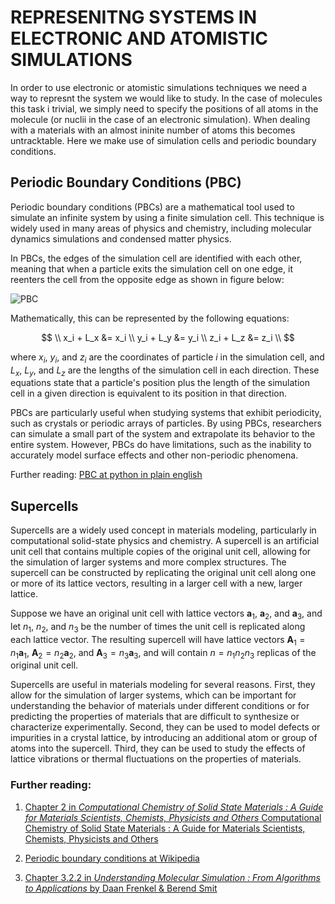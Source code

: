 # REPRESENITNG SYSTEMS IN ELECTRONIC AND ATOMISTIC SIMULATIONS 

In order to use electronic or atomistic simulations techniques we need a way to represnt the system we would like to study. In the case of molecules this task i trivial, we simply need to specify the positions of all atoms in the molecule (or nuclii in the case of an electronic simulation). When dealing with a materials with an almost ininite number of atoms this becomes untracktable. Here we make use of simulation cells and periodic boundary conditions.

## Periodic Boundary Conditions (PBC)

Periodic boundary conditions (PBCs) are a mathematical tool used to simulate an infinite system by using a finite simulation cell. This technique is widely used in many areas of physics and chemistry, including molecular dynamics simulations and condensed matter physics.

In PBCs, the edges of the simulation cell are identified with each other, meaning that when a particle exits the simulation cell on one edge, it reenters the cell from the opposite edge as shown in figure below:

![PBC](PBC.gif)


 Mathematically, this can be represented by the following equations:

$$
\\
x_i + L_x &= x_i \\
y_i + L_y &= y_i \\
z_i + L_z &= z_i
\\
$$

where $x_i$, $y_i$, and $z_i$ are the coordinates of particle $i$ in the simulation cell, and $L_x$, $L_y$, and $L_z$ are the lengths of the simulation cell in each direction. These equations state that a particle's position plus the length of the simulation cell in a given direction is equivalent to its position in that direction.

PBCs are particularly useful when studying systems that exhibit periodicity, such as crystals or periodic arrays of particles. By using PBCs, researchers can simulate a small part of the system and extrapolate its behavior to the entire system. However, PBCs do have limitations, such as the inability to accurately model surface effects and other non-periodic phenomena.

Further reading: [PBC at python in plain english](https://python.plainenglish.io/molecular-dynamics-periodic-boundary-conditions-21f957bbb294)

## Supercells

Supercells are a widely used concept in materials modeling, particularly in computational solid-state physics and chemistry. A supercell is an artificial unit cell that contains multiple copies of the original unit cell, allowing for the simulation of larger systems and more complex structures. The supercell can be constructed by replicating the original unit cell along one or more of its lattice vectors, resulting in a larger cell with a new, larger lattice.

Suppose we have an original unit cell with lattice vectors $\mathbf{a}_1$, $\mathbf{a}_2$, and $\mathbf{a}_3$, and let $n_1$, $n_2$, and $n_3$ be the number of times the unit cell is replicated along each lattice vector. The resulting supercell will have lattice vectors $\mathbf{A}_1=n_1\mathbf{a}_1$, $\mathbf{A}_2=n_2\mathbf{a}_2$, and $\mathbf{A}_3=n_3\mathbf{a}_3$, and will contain $n=n_1n_2n_3$ replicas of the original unit cell.

Supercells are useful in materials modeling for several reasons. First, they allow for the simulation of larger systems, which can be important for understanding the behavior of materials under different conditions or for predicting the properties of materials that are difficult to synthesize or characterize experimentally. Second, they can be used to model defects or impurities in a crystal lattice, by introducing an additional atom or group of atoms into the supercell. Third, they can be used to study the effects of lattice vibrations or thermal fluctuations on the properties of materials.


### Further reading:

1. [Chapter 2 in *Computational Chemistry of Solid State Materials : A Guide for Materials Scientists, Chemists, Physicists and Others* Computational Chemistry of Solid State Materials : A Guide for Materials Scientists, Chemists, Physicists and Others](https://ebookcentral.proquest.com/lib/uu/reader.action?docID=481650#)

2. [Periodic boundary conditions at Wikipedia](https://en.wikipedia.org/wiki/Periodic_boundary_conditions)

3. [Chapter 3.2.2 in *Understanding Molecular Simulation : From Algorithms to Applications* by Daan Frenkel & Berend Smit](https://ebookcentral.proquest.com/lib/uu/reader.action?docID=307221)
